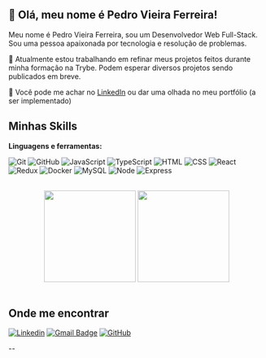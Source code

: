## :yellow_heart: Olá, meu nome é Pedro Vieira Ferreira!

Meu nome é Pedro Vieira Ferreira, sou um Desenvolvedor Web Full-Stack. Sou uma pessoa apaixonada por tecnologia e resolução de problemas.

🔭 Atualmente estou trabalhando em refinar meus projetos feitos durante minha formação na Trybe. Podem esperar diversos projetos sendo publicados em breve.

💬 Você pode me achar no <a href="https://www.linkedin.com/in/pedro-vieira-dev/">LinkedIn</a> ou dar uma olhada no <a>meu portfólio</a> (a ser implementado)

## Minhas Skills

**Linguagens e ferramentas:**
<div>

![Git](https://img.shields.io/badge/Git-E34F26?style=for-the-badge&logo=git&logoColor=white)
![GitHub](https://img.shields.io/badge/GitHub-100000?style=for-the-badge&logo=github&logoColor=white)
![JavaScript](https://img.shields.io/badge/JavaScript-F7DF1E?style=for-the-badge&logo=javascript&logoColor=black)
![TypeScript](https://img.shields.io/badge/TypeScript-007ACC?style=for-the-badge&logo=typescript&logoColor=white)
![HTML](https://img.shields.io/badge/HTML5-E34F26?style=for-the-badge&logo=html5&logoColor=white)
![CSS](https://img.shields.io/badge/CSS-239120?&style=for-the-badge&logo=css3&logoColor=white)
![React](https://img.shields.io/badge/React-20232A?style=for-the-badge&logo=react&logoColor=61DAFB)
![Redux](https://img.shields.io/badge/Redux-593D88?style=for-the-badge&logo=redux&logoColor=white)
![Docker](https://img.shields.io/badge/Docker-2496ED?style=for-the-badge&logo=docker&logoColor=white)
![MySQL](https://img.shields.io/badge/MySQL-00000F?style=for-the-badge&logo=mysql&logoColor=white)
![Node](https://img.shields.io/badge/Node.js-43853D?style=for-the-badge&logo=node.js&logoColor=white)
![Express](https://img.shields.io/badge/Express.js-404D59?style=for-the-badge)


</div>

<br>

<!-- GITHUB STATUS -->
<div align="center">
  <img height="180em" src="https://github-readme-stats.vercel.app/api?username=anuraghazra&show_icons=true&theme=dark&include_all_commits=true&count_private=true"/>
  <img height="180em" src="https://github-readme-stats.vercel.app/api/top-langs/?username=pedro-vieiraf&layout=compact&langs_count=10&theme=dark"/>

  <!-- TEMAS: dark, radical, merko, gruvbox, tokyonight, onedark, cobalt, synthwave, highcontrast, dracula -->
</div>

<br>

## Onde me encontrar

[![Linkedin](https://img.shields.io/badge/-LinkedIn-blue?style=flat-square&logo=Linkedin&logoColor=white&link=https://www.linkedin.com/in/pedro-vieira-dev/)](https://www.linkedin.com/in/pedro-vieira-dev/)
[![Gmail Badge](https://img.shields.io/badge/-Gmail-FF0000?style=flat-square&labelColor=FF0000&logo=gmail&logoColor=white&link=pedrovieirafdev@gmail.com)](mailto:pedrovieirafdev@gmail.com)
[![GitHub](https://img.shields.io/github/followers/pedro-vieiraf?label=follow&style=social)](https://github.com/pedro-vieiraf)

--
<!--
**pedro-vieiraf/pedro-vieiraf** is a ✨ _special_ ✨ repository because its `README.md` (this file) appears on your GitHub profile.

Here are some ideas to get you started:

- 🔭 I’m currently working on ...
- 🌱 I’m currently learning ...
- 👯 I’m looking to collaborate on ...
- 🤔 I’m looking for help with ...
- 💬 Ask me about ...
- 📫 How to reach me: ...
- 😄 Pronouns: ...
- ⚡ Fun fact: ...
-->

